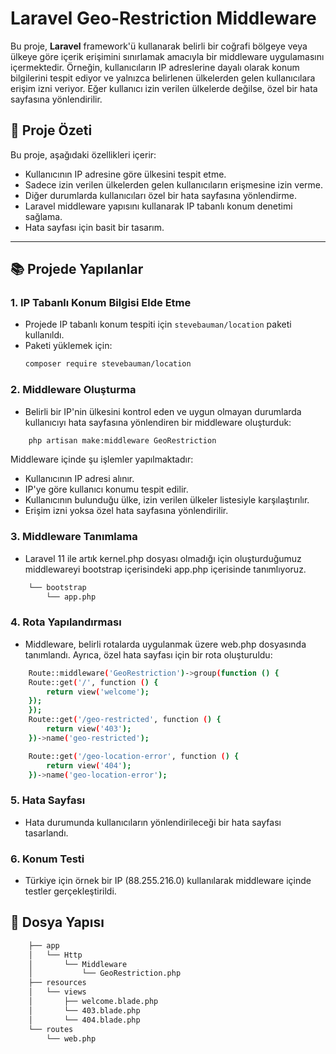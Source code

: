 # Laravel Geo-Restriction Middleware

Bu proje, **Laravel** framework'ü kullanarak belirli bir coğrafi bölgeye veya ülkeye göre içerik erişimini sınırlamak amacıyla bir middleware uygulamasını içermektedir. Örneğin, kullanıcıların IP adreslerine dayalı olarak konum bilgilerini tespit ediyor ve yalnızca belirlenen ülkelerden gelen kullanıcılara erişim izni veriyor. Eğer kullanıcı izin verilen ülkelerde değilse, özel bir hata sayfasına yönlendirilir.

## 📖 Proje Özeti

Bu proje, aşağıdaki özellikleri içerir:

-   Kullanıcının IP adresine göre ülkesini tespit etme.
-   Sadece izin verilen ülkelerden gelen kullanıcıların erişmesine izin verme.
-   Diğer durumlarda kullanıcıları özel bir hata sayfasına yönlendirme.
-   Laravel middleware yapısını kullanarak IP tabanlı konum denetimi sağlama.
-   Hata sayfası için basit bir tasarım.

---

## 📚 Projede Yapılanlar

### 1. **IP Tabanlı Konum Bilgisi Elde Etme**

-   Projede IP tabanlı konum tespiti için `stevebauman/location` paketi kullanıldı.
-   Paketi yüklemek için:
    ```bash
    composer require stevebauman/location
    ```

### 2. **Middleware Oluşturma**

-   Belirli bir IP'nin ülkesini kontrol eden ve uygun olmayan durumlarda kullanıcıyı hata sayfasına yönlendiren bir middleware oluşturduk:

```bash
    php artisan make:middleware GeoRestriction
```

Middleware içinde şu işlemler yapılmaktadır:

-   Kullanıcının IP adresi alınır.
-   IP'ye göre kullanıcı konumu tespit edilir.
-   Kullanıcının bulunduğu ülke, izin verilen ülkeler listesiyle karşılaştırılır.
-   Erişim izni yoksa özel hata sayfasına yönlendirilir.

### 3. **Middleware Tanımlama**

-   Laravel 11 ile artık kernel.php dosyası olmadığı için oluşturduğumuz middlewareyi bootstrap içerisindeki app.php içerisinde tanımlıyoruz.

```bash
    └── bootstrap
        └── app.php
```

### 4. **Rota Yapılandırması**

-   Middleware, belirli rotalarda uygulanmak üzere web.php dosyasında tanımlandı. Ayrıca, özel hata sayfası için bir rota oluşturuldu:

```bash
    Route::middleware('GeoRestriction')->group(function () {
    Route::get('/', function () {
        return view('welcome');
    });
    });
    Route::get('/geo-restricted', function () {
        return view('403');
    })->name('geo-restricted');

    Route::get('/geo-location-error', function () {
        return view('404');
    })->name('geo-location-error');
```

### 5. **Hata Sayfası**

-   Hata durumunda kullanıcıların yönlendirileceği bir hata sayfası tasarlandı.

### 6. **Konum Testi**

-   Türkiye için örnek bir IP (88.255.216.0) kullanılarak middleware içinde testler gerçekleştirildi.

## 📂 Dosya Yapısı

```bash
    ├── app
    │   └── Http
    │       └── Middleware
    │           └── GeoRestriction.php
    ├── resources
    │   └── views
    │       ├── welcome.blade.php
    │       └── 403.blade.php
    │       └── 404.blade.php
    └── routes
        └── web.php
```
